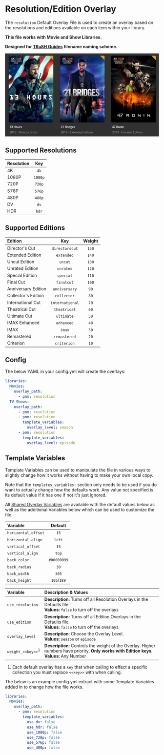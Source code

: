 # Resolution/Edition Overlay

The `resolution` Default Overlay File is used to create an overlay based on the resolutions and editions available on each item within your library.

**This file works with Movie and Show Libraries.**

**Designed for [TRaSH Guides](https://trash-guides.info/) filename naming scheme.**

![](images/resolution.png)

## Supported Resolutions

| Resolution     |    Key    |
|:---------------|:---------:|
| 4K             |   `4k`    |
| 1080P          |  `1080p`  |
| 720P           |  `720p`   |
| 576P           |  `576p`   |
| 480P           |  `480p`   |
| DV             |   `dv`    |
| HDR            |   `hdr`   |

## Supported Editions

| Edition             |       Key       | Weight |
|:--------------------|:---------------:|:------:|
| Director's Cut      | `directorscut`  | `150`  |
| Extended Edition    |   `extended`    | `140`  |
| Uncut Edition       |     `uncut`     | `130`  |
| Unrated Edition     |    `unrated`    | `120`  |
| Special Edition     |    `special`    | `110`  |
| Final Cut           |   `finalcut`    | `100`  |
| Anniversary Edition |  `anniversary`  |  `90`  |
| Collector's Edition |   `collector`   |  `80`  |
| International Cut   | `international` |  `70`  |
| Theatrical Cut      |  `theatrical`   |  `60`  |
| Ultimate Cut        |   `ultimate`    |  `50`  |
| IMAX Enhanced       |   `enhanced`    |  `40`  |
| IMAX                |     `imax`      |  `30`  |
| Remastered          |  `remastered`   |  `20`  |
| Criterion           |   `criterion`   |  `10`  |

## Config

The below YAML in your config.yml will create the overlays:

```yaml
libraries:
  Movies:
    overlay_path:
      - pmm: resolution
  TV Shows:
    overlay_path:
      - pmm: resolution
      - pmm: resolution
        template_variables:
          overlay_level: season
      - pmm: resolution
        template_variables:
          overlay_level: episode
```

## Template Variables

Template Variables can be used to manipulate the file in various ways to slightly change how it works without having to make your own local copy.

Note that the `templates_variables:` section only needs to be used if you do want to actually change how the defaults work. Any value not specified is its default value if it has one if not it's just ignored.

All [Shared Overlay Variables](../overlay_variables) are available with the default values below as well as the additional Variables below which can be used to customize the file.

| Variable            |   Default   |
|:--------------------|:-----------:|
| `horizontal_offset` |    `15`     |
| `horizontal_align`  |   `left`    |
| `vertical_offset`   |    `15`     |
| `vertical_align`    |    `top`    |
| `back_color`        | `#00000099` |
| `back_radius`       |    `30`     |
| `back_width`        |    `305`    |
| `back_height`       | `105`/`189` |

| Variable                     | Description & Values                                                                                                                           |
|:-----------------------------|:-----------------------------------------------------------------------------------------------------------------------------------------------|
| `use_resolution`             | **Description:** Turns off all Resolution Overlays in the Defaults file.<br>**Values:** `false` to turn off the overlays                       |
| `use_edition`                | **Description:** Turns off all Edition Overlays in the Defaults file.<br>**Values:** `false` to turn off the overlays                          |
| `overlay_level`              | **Description:** Choose the Overlay Level.<br>**Values:** `season` or `episode`                                                                |
| `weight_<<key>>`<sup>1</sup> | **Description:** Controls the weight of the Overlay. Higher numbers have priority. **Only works with Edition keys.**<br>**Values:** Any Number |

1. Each default overlay has a `key` that when calling to effect a specific collection you must replace `<<key>>` with when calling.

The below is an example config.yml extract with some Template Variables added in to change how the file works.

```yaml
libraries:
  Movies:
    overlay_path:
      - pmm: resolution
        template_variables:
          use_dv: false
          use_hdr: false
          use_1080p: false
          use_720p: false
          use_576p: false
          use_480p: false
```
